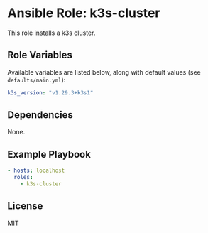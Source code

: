 # Ansible Role: k3s-cluster

This role installs a k3s cluster.

## Role Variables

Available variables are listed below, along with default values (see `defaults/main.yml`):

```yaml
k3s_version: "v1.29.3+k3s1"
```

## Dependencies

None.

## Example Playbook

```yaml
- hosts: localhost
  roles:
    - k3s-cluster
```

## License

MIT
